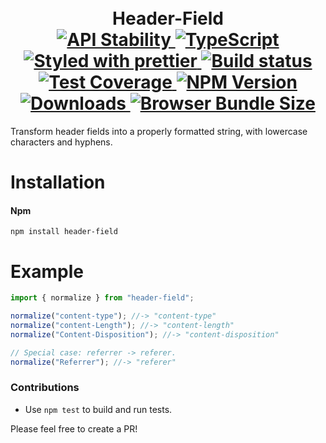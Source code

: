 <h1 align="center">
  <!-- Logo -->
  <br/>
  Header-Field
	<br/>

  <!-- Stability -->
  <a href="https://nodejs.org/api/documentation.html#documentation_stability_index">
    <img src="https://img.shields.io/badge/stability-stable-brightgreen.svg" alt="API Stability"/>
  </a>
  <!-- TypeScript -->
  <a href="http://typescriptlang.org">
    <img src="https://img.shields.io/badge/%3C%2F%3E-typescript-blue.svg" alt="TypeScript"/>
  </a>
  <!-- Prettier -->
  <a href="https://github.com/prettier/prettier">
    <img src="https://img.shields.io/badge/styled_with-prettier-ff69b4.svg" alt="Styled with prettier"/>
  </a>
  <!-- Travis build -->
  <a href="https://travis-ci.org/DylanPiercey/header-field">
  <img src="https://img.shields.io/travis/DylanPiercey/header-field.svg" alt="Build status"/>
  </a>
  <!-- Coveralls coverage -->
  <a href="https://coveralls.io/github/DylanPiercey/header-field">
    <img src="https://img.shields.io/coveralls/DylanPiercey/header-field.svg" alt="Test Coverage"/>
  </a>
  <!-- NPM version -->
  <a href="https://npmjs.org/package/header-field">
    <img src="https://img.shields.io/npm/v/header-field.svg" alt="NPM Version"/>
  </a>
  <!-- Downloads -->
  <a href="https://npmjs.org/package/header-field">
    <img src="https://img.shields.io/npm/dm/header-field.svg" alt="Downloads"/>
  </a>
  <!-- Size -->
  <a href="https://npmjs.org/package/header-field">
    <img src="https://img.shields.io/badge/size-418-green.svg" alt="Browser Bundle Size"/>
  </a>
</h1>

Transform header fields into a properly formatted string, with lowercase characters and hyphens.

# Installation

#### Npm
```console
npm install header-field
```

# Example

```javascript
import { normalize } from "header-field";

normalize("content-type"); //-> "content-type"
normalize("content-Length"); //-> "content-length"
normalize("Content-Disposition"); //-> "content-disposition"

// Special case: referrer -> referer.
normalize("Referrer"); //-> "referer"
```

### Contributions

* Use `npm test` to build and run tests.

Please feel free to create a PR!
